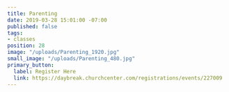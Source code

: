 ```yaml
---
title: Parenting
date: 2019-03-28 15:01:00 -07:00
published: false
tags:
- classes
position: 28
image: "/uploads/Parenting_1920.jpg"
small_image: "/uploads/Parenting_480.jpg"
primary_button:
  label: Register Here
  link: https://daybreak.churchcenter.com/registrations/events/227009
---
```


